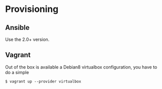 # Provisioning

## Ansible

Use the 2.0+ version.

## Vagrant

Out of the box is available a Debian8 virtualbox configuration, you have
to do a simple

    $ vagrant up --provider virtualbox

